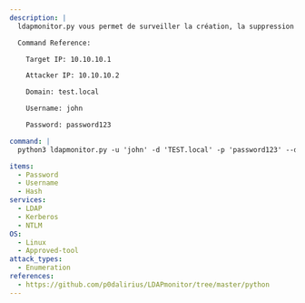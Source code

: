 ```yaml
---
description: |
  ldapmonitor.py vous permet de surveiller la création, la suppression et les modifications des objets LDAP en direct pendant votre pentest.

  Command Reference:

  	Target IP: 10.10.10.1

  	Attacker IP: 10.10.10.2

  	Domain: test.local

  	Username: john

  	Password: password123

command: |
  python3 ldapmonitor.py -u 'john' -d 'TEST.local' -p 'password123' --dc-ip 10.10.10.1

items:
  - Password
  - Username
  - Hash
services:
  - LDAP
  - Kerberos
  - NTLM
OS:
  - Linux
  - Approved-tool
attack_types:
  - Enumeration
references:
  - https://github.com/p0dalirius/LDAPmonitor/tree/master/python
---
```

